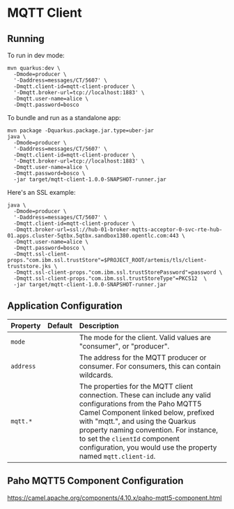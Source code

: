 # MQTT Client

## Running

To run in dev mode:

```
mvn quarkus:dev \
  -Dmode=producer \
  '-Daddress=messages/CT/5607' \
  -Dmqtt.client-id=mqtt-client-producer \
  '-Dmqtt.broker-url=tcp://localhost:1883' \
  -Dmqtt.user-name=alice \
  -Dmqtt.password=bosco
```

To bundle and run as a standalone app:

```
mvn package -Dquarkus.package.jar.type=uber-jar
java \
  -Dmode=producer \
  '-Daddress=messages/CT/5607' \
  -Dmqtt.client-id=mqtt-client-producer \
  '-Dmqtt.broker-url=tcp://localhost:1883' \
  -Dmqtt.user-name=alice \
  -Dmqtt.password=bosco \
  -jar target/mqtt-client-1.0.0-SNAPSHOT-runner.jar
```

Here's an SSL example:

```
java \
  -Dmode=producer \
  '-Daddress=messages/CT/5607' \
  -Dmqtt.client-id=mqtt-client-producer \
  -Dmqtt.broker-url=ssl://hub-01-broker-mqtts-acceptor-0-svc-rte-hub-01.apps.cluster-5qtbx.5qtbx.sandbox1380.opentlc.com:443 \
  -Dmqtt.user-name=alice \
  -Dmqtt.password=bosco \
  -Dmqtt.ssl-client-props."com.ibm.ssl.trustStore"=$PROJECT_ROOT/artemis/tls/client-truststore.jks \
  -Dmqtt.ssl-client-props."com.ibm.ssl.trustStorePassword"=password \
  -Dmqtt.ssl-client-props."com.ibm.ssl.trustStoreType"=PKCS12  \
  -jar target/mqtt-client-1.0.0-SNAPSHOT-runner.jar
```

## Application Configuration

| Property  | Default | Description                                                                                                                                                                                                                                                                                                                          |
|:----------|:--------|:-------------------------------------------------------------------------------------------------------------------------------------------------------------------------------------------------------------------------------------------------------------------------------------------------------------------------------------|
| `mode`    |         | The mode for the client. Valid values are "consumer", or "producer".                                                                                                                                                                                                                                                                 |
| `address` |         | The address for the MQTT producer or consumer. For consumers, this can contain wildcards.                                                                                                                                                                                                                                            |
| `mqtt.*`  |         | The properties for the MQTT client connection. These can include any valid configurations from the Paho MQTT5 Camel Component linked below, prefixed with "mqtt.", and using the Quarkus property naming convention. For instance, to set the `clientId` component configuration, you would use the property named `mqtt.client-id`. |

## Paho MQTT5 Component Configuration

https://camel.apache.org/components/4.10.x/paho-mqtt5-component.html
